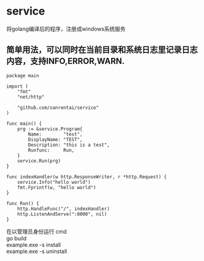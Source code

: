 # service
将golang编译后的程序，注册成windows系统服务
## 简单用法，可以同时在当前目录和系统日志里记录日志内容，支持INFO,ERROR,WARN.
```
package main

import (
	"fmt"
	"net/http"

	"github.com/sanrentai/service"
)

func main() {
	prg := &service.Program{
		Name:        "test",
		DisplayName: "TEST",
		Description: "this is a test",
		Runfunc:     Run,
	}
	service.Run(prg)
}

func indexHandler(w http.ResponseWriter, r *http.Request) {
	service.Info("hello world")
	fmt.Fprintf(w, "hello world")
}

func Run() {
	http.HandleFunc("/", indexHandler)
	http.ListenAndServe(":8000", nil)
}
```
在以管理员身份运行  cmd  
go build  
example.exe -s install   
example.exe -s uninstall




